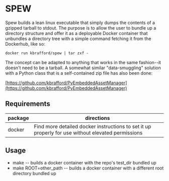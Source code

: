 # SPEW

Spew builds a lean linux executable that simply dumps the contents of a gzipped tarball to stdout. The purpose is to allow the user to bundle up a directory structure and offer it as a deployable Docker container that unbundles a directory tree with a simple command fetching it from the Dockerhub, like so:

    docker run kbrafford/spew | tar zxf -
The concept can be adapted to anything that works in the same fashion--it doesn't need to be a tarball. A somewhat similar "data-smuggling" solution with a Python class that is a self-contained zip file has also been done:

[https://github.com/kbrafford/PyEmbeddedAssetManager](https://github.com/kbrafford/PyEmbeddedAssetManager)

## Requirements
|package | directions  |
|--|--|
|docker|Find more detailed docker instructions to set it up properly for use without elevated permissions

## Usage
 * make -- builds a docker container with the repo's test_dir bundled up
 * make ROOT=other_path -- builds a docker container with a different root directory bundled up

